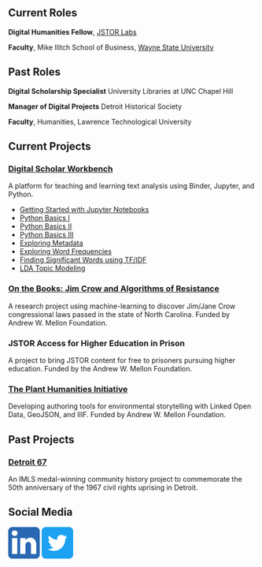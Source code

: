 ## Current Roles
**Digital Humanities Fellow**, [JSTOR Labs](https://labs.jstor.org/)

**Faculty**, Mike Ilitch School of Business, [Wayne State University](https://ilitchbusiness.wayne.edu/)

## Past Roles
**Digital Scholarship Specialist** University Libraries at UNC Chapel Hill

**Manager of Digital Projects** Detroit Historical Society

**Faculty**, Humanities, Lawrence Technological University

## Current Projects

### [Digital Scholar Workbench](http://tdm-pilot.org)
A platform for teaching and learning text analysis using Binder, Jupyter, and Python.

* [Getting Started with Jupyter Notebooks](https://docs.tdm-pilot.org/intro-to-jupyter-notebooks/)
* [Python Basics I](https://docs.tdm-pilot.org/python-basics-i/)
* [Python Basics II](https://docs.tdm-pilot.org/python-basics-ii/)
* [Python Basics III](https://docs.tdm-pilot.org/python-basics-iii/)
* [Exploring Metadata](https://docs.tdm-pilot.org/exploring-metadata/)
* [Exploring Word Frequencies](https://docs.tdm-pilot.org/word-frequencies/)
* [Finding Significant Words using TF/IDF](https://docs.tdm-pilot.org/finding-significant-words-using-tf-idf/)
* [LDA Topic Modeling](https://docs.tdm-pilot.org/topic-modeling/)

### [On the Books: Jim Crow and Algorithms of Resistance](https://unc-libraries-data.github.io/OnTheBooks/)
A research project using machine-learning to discover Jim/Jane Crow congressional laws passed in the state of North Carolina. Funded by Andrew W. Mellon Foundation.

### JSTOR Access for Higher Education in Prison
A project to bring JSTOR content for free to prisoners pursuing higher education. Funded by the Andrew W. Mellon Foundation.

### [The Plant Humanities Initiative](https://plant-humanities.app/)
Developing authoring tools for environmental storytelling with Linked Open Data, GeoJSON, and IIIF. Funded by Andrew W. Mellon Foundation.

## Past Projects

### [Detroit 67](https://detroit1967.org/)
An IMLS medal-winning community history project to commemorate the 50th anniversary of the 1967 civil rights uprising in Detroit.

## Social Media

[![Linkedin logo](https://github.com/nkelber/nkelber/blob/master/linkedin.png)](https://www.linkedin.com/in/nkelber)
[![Twitter logo](https://github.com/nkelber/nkelber/blob/master/twitter.png)](http://twitter.com/nkelber)









